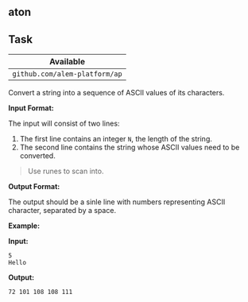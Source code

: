 ## aton

## Task

| Available                     |
| ----------------------------- |
| `github.com/alem-platform/ap` |

Convert a string into a sequence of ASCII values of its characters.

**Input Format:**

The input will consist of two lines:
1. The first line contains an integer `N`, the length of the string.
2. The second line contains the string whose ASCII values need to be converted.

> Use runes to scan into.

**Output Format:**

The output should be a sinle line with numbers representing ASCII character, separated by a space.

**Example:**

**Input:**
```
5
Hello
```

**Output:**
```
72 101 108 108 111
```
